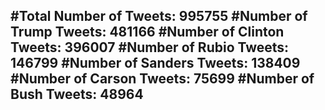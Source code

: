 #Total Number of Tweets: 995755 
#Number of Trump Tweets: 481166
#Number of Clinton Tweets: 396007
#Number of Rubio Tweets: 146799
#Number of Sanders Tweets: 138409
#Number of Carson Tweets: 75699
#Number of Bush Tweets: 48964
---
